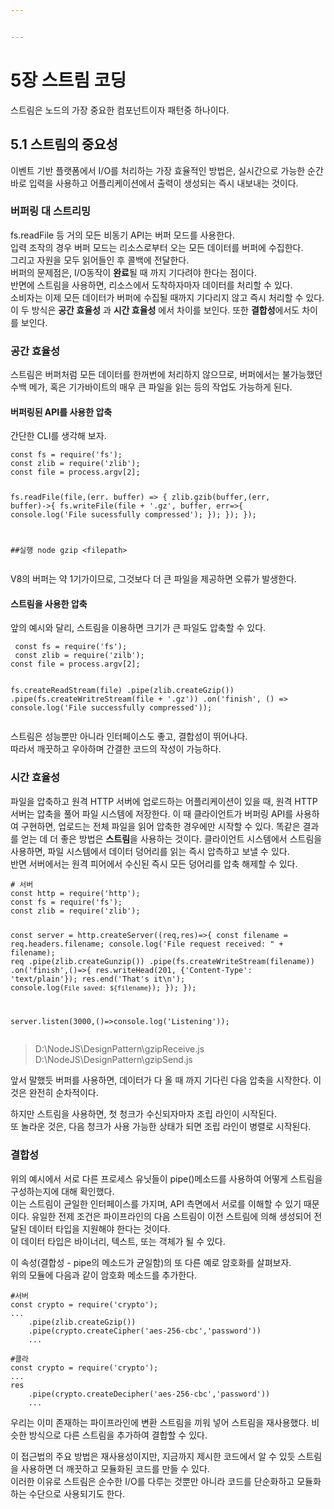 ```yaml
---


---
```


<h1 id="장-스트림-코딩">5장 스트림 코딩</h1>
<p>스트림은 노드의 가장 중요한 컴포넌트이자 패턴중 하나이다.</p>
<h2 id="스트림의-중요성">5.1 스트림의 중요성</h2>
<p>이벤트 기반 플랫폼에서 I/O를 처리하는 가장 효율적인 방법은, 실시간으로 가능한 순간 바로 입력을 사용하고 어플리케이션에서 출력이 생성되는 즉시 내보내는 것이다.</p>
<h3 id="버퍼링-대-스트리밍">버퍼링 대 스트리밍</h3>
<p>fs.readFile 등 거의 모든 비동기 API는 버퍼 모드를 사용한다.<br>
입력 조작의 경우 버퍼 모드는 리소스로부터 오는 모든 데이터를 버퍼에 수집한다.<br>
그리고 자원을 모두 읽어들인 후 콜백에 전달한다.<br>
버퍼의 문제점은, I/O동작이 <strong>완료</strong>될 때 까지 기다려야 한다는 점이다.<br>
반면에 스트림을 사용하면, 리소스에서 도착하자마자 데이터를 처리할 수 있다.<br>
소비자는 이제 모든 데이터가 버퍼에 수집될 때까지 기다리지 않고 즉시 처리할 수 있다.<br>
이 두 방식은 <strong>공간 효율성</strong> 과 <strong>시간 효율성</strong> 에서 차이를 보인다. 또한 <strong>결합성</strong>에서도 차이를 보인다.</p>
<h3 id="공간-효율성">공간 효율성</h3>
<p>스트림은 버퍼처럼 모든 데이터를 한꺼번에 처리하지 않으므로, 버퍼에서는 불가능했던 수백 메가, 혹은 기가바이트의 매우 큰 파일을 읽는 등의 작업도 가능하게 된다.</p>
<h4 id="버퍼링된-api를-사용한-압축">버퍼링된 API를 사용한 압축</h4>
<p>간단한 CLI를 생각해 보자.</p>
<pre><code>const fs = require('fs');
const zlib = require('zlib');
const file = process.argv[2];

fs.readFile(file,(err. buffer) =&gt; {
   zlib.gzib(buffer,(err, buffer)-&gt;{
   	fs.writeFile(file + '.gz', buffer, err=&gt;{
   		console.log('File sucessfully compressed');
   	});
   });
});

##실행
node gzip &lt;filepath&gt;
</code></pre>
<p>V8의 버퍼는 약 1기가이므로, 그것보다 더 큰 파일을 제공하면 오류가 발생한다.</p>
<h4 id="스트림을-사용한-압축">스트림을 사용한 압축</h4>
<p>앞의 예시와 달리, 스트림을 이용하면 크기가 큰 파일도 압축할 수 있다.</p>
<pre><code> const fs = require('fs');
 const zlib = require('zilb');
const file = process.argv[2];

fs.createReadStream(file)
	.pipe(zlib.createGzip())
	.pipe(fs.createWritreStream(file + '.gz'))
	.on('finish', () =&gt; console.log('File successfully compressed'));
</code></pre>
<p>스트림은 성능뿐만 아니라 인터페이스도 좋고, 결합성이 뛰어나다.<br>
따라서 깨끗하고 우아하며 간결한 코드의 작성이 가능하다.</p>
<h3 id="시간-효율성">시간 효율성</h3>
<p>파일을 압축하고 원격 HTTP 서버에 업로드하는 어플리케이션이 있을 때, 원격 HTTP서버는 압축을 풀어 파일 시스템에 저장한다. 이 때 클라이언트가 버퍼링 API를 사용하여 구현하면, 업로드는 전체 파일을 읽어 압축한 경우에만 시작할 수 있다. 똑같은 결과를 얻는 데 더 좋은 방법은 <strong>스트림</strong>을 사용하는 것이다. 클라이언트 시스템에서 스트림을 사용하면, 파일 시스템에서 데이터 덩어리를 읽는 즉시 압측하고 보낼 수 있다.<br>
반면 서버에서는 원격 피어에서 수신된 즉시 모든 덩어리를 압축 해제할 수 있다.</p>
<pre><code># 서버
const http = require('http');
const fs = require('fs');
const zlib = require('zlib');

const server = http.createServer((req,res)=&gt;{
	const filename = req.headers.filename;
	console.log('File request received: " + filename);
req
	.pipe(zlib.createGunzip())
	.pipe(fs.createWriteStream(filename))
	.on('finish',()=&gt;{
		res.writeHead(201, {'Content-Type': 'text/plain'});
		res.end('That's it\n');
		console.log(`File saved: ${filename}`);
	});
});

server.listen(3000,()=&gt;console.log('Listening'));
</code></pre>
<blockquote>
<p>D:\NodeJS\DesignPattern\gzipReceive.js<br>
D:\NodeJS\DesignPattern\gzipSend.js</p>
</blockquote>
<p>앞서 말했듯 버퍼를 사용하면, 데이터가 다 올 때 까지 기다린 다음 압축을 시작한다. 이것은 완전히 순차적이다.</p>
<p>하지만 스트림을 사용하면, 첫 청크가 수신되자마자 조립 라인이 시작된다.<br>
또 놀라운 것은, 다음 청크가 사용 가능한 상태가 되면 조립 라인이 병렬로 시작된다.</p>
<h3 id="결합성">결합성</h3>
<p>위의 예시에서 서로 다른 프로세스 유닛들이 pipe()메소드를 사용하여 어떻게 스트림을 구성하는지에 대해 확인했다.<br>
이는 스트림이 균일한 인터페이스를 가지며, API 측면에서 서로를 이해할 수 있기 때문이다. 유일한 전제 조건은 파이프라인의 다음 스트림이 이전 스트림에 의해 생성되어 전달된 데이터 타입을 지원해야 한다는 것이다.<br>
이 데이터 타입은 바이너리, 텍스트, 또는 객체가 될 수 있다.</p>
<p>이 속성(결합성 - pipe의 메소드가 균일함)의 또 다른 예로 암호화를 살펴보자.<br>
위의 모듈에 다음과 같이 암호화 메소드를 추가한다.</p>
<pre><code>#서버
const crypto = require('crypto');
...
	.pipe(zlib.createGzip())
	.pipe(crypto.createCipher('aes-256-cbc','password'))
	...
</code></pre>
<pre><code>#클라
const crypto = require('crypto');
...
res
	.pipe(crypto.createDecipher('aes-256-cbc','password'))
	...
</code></pre>
<p>우리는 이미 존재하는 파이프라인에 변환 스트림을 끼워 넣어 스트림을 재사용했다. 비슷한 방식으로 다른 스트림을 추가하여 결합할 수 있다.</p>
<p>이 접근법의 주요 방법은 재사용성이지만, 지금까지 제시한 코드에서 알 수 있듯 스트림을 사용하면 더 깨끗하고 모듈화된 코드를 만들 수 있다.<br>
이러한 이유로 스트림은 순수한 I/O를 다루는 것뿐만 아니라 코드를 단순화하고 모듈화하는 수단으로 사용되기도 한다.</p>

